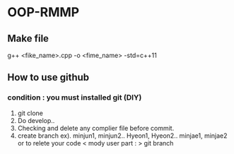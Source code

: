 # OOP-RMMP

## Make file 
g++ <fike_name>.cpp -o <fime_name> -std=c++11

## How to use github
### condition : you must installed git (DIY)
1. git clone <this repository>
2. Do develop..
3. Checking and delete any complier file before commit.
4. create branch 
  ex). minjun1, minjun2.. Hyeon1, Hyeon2.. minjae1, minjae2 or to relete your code < mody user part : <devoloper> >
  git branch <branch name>
